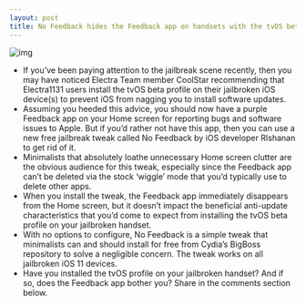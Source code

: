 ```yaml
---
layout: post
title: No Feedback hides the Feedback app on handsets with the tvOS beta profile installed
---
```

![img](http://media.idownloadblog.com/wp-content/uploads/2018/07/NoFeedback.jpg)
* If you’ve been paying attention to the jailbreak scene recently, then you may have noticed Electra Team member CoolStar recommending that Electra1131 users install the tvOS beta profile on their jailbroken iOS device(s) to prevent iOS from nagging you to install software updates.
* Assuming you heeded this advice, you should now have a purple Feedback app on your Home screen for reporting bugs and software issues to Apple. But if you’d rather not have this app, then you can use a new free jailbreak tweak called No Feedback by iOS developer RIshanan to get rid of it.
* Minimalists that absolutely loathe unnecessary Home screen clutter are the obvious audience for this tweak, especially since the Feedback app can’t be deleted via the stock ‘wiggle’ mode that you’d typically use to delete other apps.
* When you install the tweak, the Feedback app immediately disappears from the Home screen, but it doesn’t impact the beneficial anti-update characteristics that you’d come to expect from installing the tvOS beta profile on your jailbroken handset.
* With no options to configure, No Feedback is a simple tweak that minimalists can and should install for free from Cydia’s BigBoss repository to solve a negligible concern. The tweak works on all jailbroken iOS 11 devices.
* Have you installed the tvOS profile on your jailbroken handset? And if so, does the Feedback app bother you? Share in the comments section below.

